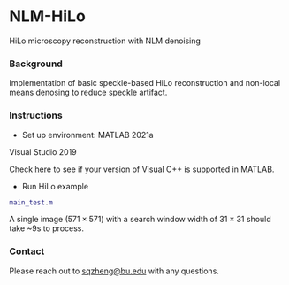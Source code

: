 # NLM-HiLo
HiLo microscopy reconstruction with NLM denoising

### Background

Implementation of basic speckle-based HiLo reconstruction and non-local means denosing to reduce speckle artifact.

### Instructions

 - Set up environment:
MATLAB 2021a

Visual Studio 2019 

Check [here](https://www.mathworks.com/support/requirements/previous-releases.html) to see if your version of Visual C++ is supported in MATLAB.

 - Run HiLo example
```Matlab
main_test.m
```
A single image $(571\times 571)$ with a search window width of $31\times 31$ should take ~9s to process.

### Contact
Please reach out to <sqzheng@bu.edu> with any questions.
